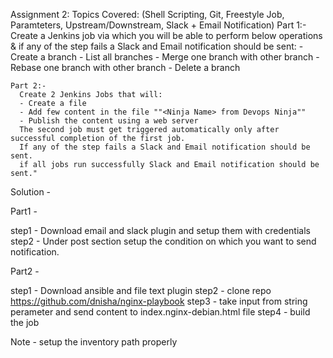 Assignment 2:
Topics Covered: (Shell Scripting, Git, Freestyle Job, Paramteters, Upstream/Downstream, Slack + Email Notification)
    Part 1:-
      Create a Jenkins job via which you will be able to perform below operations & if any of the step fails a Slack and Email notification should be sent:
      - Create a branch
      - List all branches
      - Merge one branch with other branch
      - Rebase one branch with other branch
      - Delete a branch

    Part 2:-
      Create 2 Jenkins Jobs that will:
      - Create a file
      - Add few content in the file ""<Ninja Name> from Devops Ninja""
      - Publish the content using a web server
      The second job must get triggered automatically only after successful completion of the first job.
      If any of the step fails a Slack and Email notification should be sent.
      if all jobs run successfully Slack and Email notification should be sent."


Solution - 

Part1 - 

step1 - Download email and slack plugin and setup them with credentials
step2 - Under post section setup the condition on which you want to send notification.

Part2 -

step1 - Download ansible and file text plugin
step2 - clone repo https://github.com/dnisha/nginx-playbook
step3 - take input from string perameter and send content to index.nginx-debian.html file
step4 - build the job 

Note - setup the inventory path properly